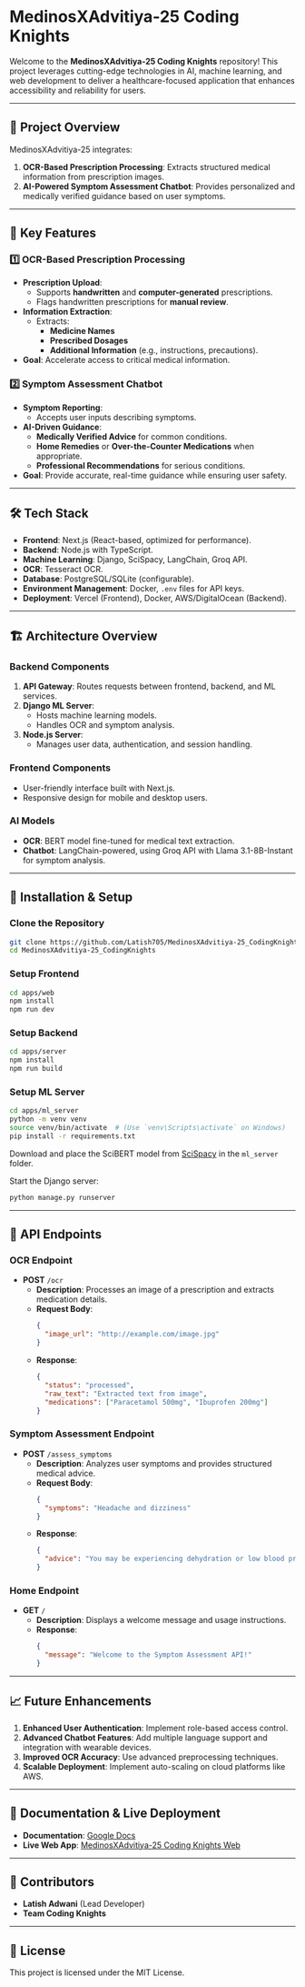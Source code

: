# MedinosXAdvitiya-25 Coding Knights

Welcome to the **MedinosXAdvitiya-25 Coding Knights** repository! This project leverages cutting-edge technologies in AI, machine learning, and web development to deliver a healthcare-focused application that enhances accessibility and reliability for users.

---

## 🚀 Project Overview

MedinosXAdvitiya-25 integrates:
1. **OCR-Based Prescription Processing**: Extracts structured medical information from prescription images.
2. **AI-Powered Symptom Assessment Chatbot**: Provides personalized and medically verified guidance based on user symptoms.

---

## 🌟 Key Features

### **1️⃣ OCR-Based Prescription Processing**
- **Prescription Upload**:
  - Supports **handwritten** and **computer-generated** prescriptions.
  - Flags handwritten prescriptions for **manual review**.
- **Information Extraction**:
  - Extracts:
    - **Medicine Names**
    - **Prescribed Dosages**
    - **Additional Information** (e.g., instructions, precautions).
- **Goal**: Accelerate access to critical medical information.

### **2️⃣ Symptom Assessment Chatbot**
- **Symptom Reporting**:
  - Accepts user inputs describing symptoms.
- **AI-Driven Guidance**:
  - **Medically Verified Advice** for common conditions.
  - **Home Remedies** or **Over-the-Counter Medications** when appropriate.
  - **Professional Recommendations** for serious conditions.
- **Goal**: Provide accurate, real-time guidance while ensuring user safety.

---

## 🛠️ Tech Stack

- **Frontend**: Next.js (React-based, optimized for performance).
- **Backend**: Node.js with TypeScript.
- **Machine Learning**: Django, SciSpacy, LangChain, Groq API.
- **OCR**: Tesseract OCR.
- **Database**: PostgreSQL/SQLite (configurable).
- **Environment Management**: Docker, `.env` files for API keys.
- **Deployment**: Vercel (Frontend), Docker, AWS/DigitalOcean (Backend).

---

## 🏗️ Architecture Overview

### **Backend Components**
1. **API Gateway**: Routes requests between frontend, backend, and ML services.
2. **Django ML Server**:
   - Hosts machine learning models.
   - Handles OCR and symptom analysis.
3. **Node.js Server**:
   - Manages user data, authentication, and session handling.

### **Frontend Components**
- User-friendly interface built with Next.js.
- Responsive design for mobile and desktop users.

### **AI Models**
- **OCR**: BERT model fine-tuned for medical text extraction.
- **Chatbot**: LangChain-powered, using Groq API with Llama 3.1-8B-Instant for symptom analysis.

---

## 🔧 Installation & Setup

### **Clone the Repository**
```bash
git clone https://github.com/Latish705/MedinosXAdvitiya-25_CodingKnights.git
cd MedinosXAdvitiya-25_CodingKnights
```

### **Setup Frontend**
```bash
cd apps/web
npm install
npm run dev
```

### **Setup Backend**
```bash
cd apps/server
npm install
npm run build
```

### **Setup ML Server**
```bash
cd apps/ml_server
python -m venv venv
source venv/bin/activate  # (Use `venv\Scripts\activate` on Windows)
pip install -r requirements.txt
```

Download and place the SciBERT model from [SciSpacy](https://allenai.github.io/scispacy/) in the `ml_server` folder.

Start the Django server:
```bash
python manage.py runserver
```

---

## 🔑 API Endpoints

### **OCR Endpoint**
- **POST** `/ocr`
  - **Description**: Processes an image of a prescription and extracts medication details.
  - **Request Body**:
    ```json
    {
      "image_url": "http://example.com/image.jpg"
    }
    ```
  - **Response**:
    ```json
    {
      "status": "processed",
      "raw_text": "Extracted text from image",
      "medications": ["Paracetamol 500mg", "Ibuprofen 200mg"]
    }
    ```

### **Symptom Assessment Endpoint**
- **POST** `/assess_symptoms`
  - **Description**: Analyzes user symptoms and provides structured medical advice.
  - **Request Body**:
    ```json
    {
      "symptoms": "Headache and dizziness"
    }
    ```
  - **Response**:
    ```json
    {
      "advice": "You may be experiencing dehydration or low blood pressure."
    }
    ```

### **Home Endpoint**
- **GET** `/`
  - **Description**: Displays a welcome message and usage instructions.
  - **Response**:
    ```json
    {
      "message": "Welcome to the Symptom Assessment API!"
    }
    ```

---

## 📈 Future Enhancements

1. **Enhanced User Authentication**: Implement role-based access control.
2. **Advanced Chatbot Features**: Add multiple language support and integration with wearable devices.
3. **Improved OCR Accuracy**: Use advanced preprocessing techniques.
4. **Scalable Deployment**: Implement auto-scaling on cloud platforms like AWS.

---

## 📜 Documentation & Live Deployment

- **Documentation**: [Google Docs](https://docs.google.com/document/d/1KsO0jbr0zupdO6jS0Glnl1vZzz4EwsOdRdfvCx7pA_U/edit?tab=t.0)
- **Live Web App**: [MedinosXAdvitiya-25 Coding Knights Web](https://medinos-x-advitiya-25-coding-knights-web-8du8.vercel.app/)

---

## 🤝 Contributors

- **Latish Adwani** (Lead Developer)
- **Team Coding Knights**

---

## 📄 License

This project is licensed under the MIT License.
